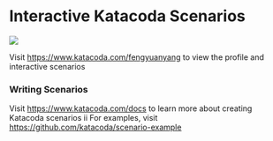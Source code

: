 # Interactive Katacoda Scenarios

[![](http://shields.katacoda.com/katacoda/fengyuanyang/count.svg)](https://www.katacoda.com/fengyuanyang "Get your profile on Katacoda.com")

Visit https://www.katacoda.com/fengyuanyang to view the profile and interactive scenarios

### Writing Scenarios
Visit https://www.katacoda.com/docs to learn more about creating Katacoda scenarios
ii
For examples, visit https://github.com/katacoda/scenario-example

